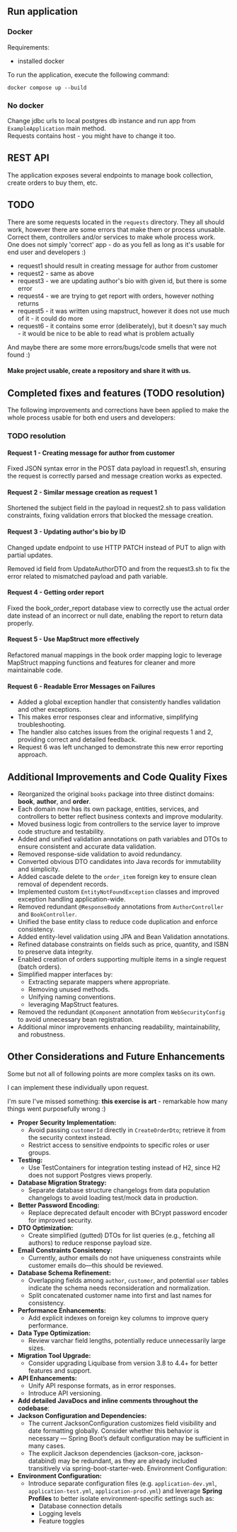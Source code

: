 ## Run application

### Docker

Requirements:

- installed docker

To run the application, execute the following command:

```shell
docker compose up --build
```

### No docker

Change jdbc urls to local postgres db instance and run app from `ExampleApplication` main method.  
Requests contains host - you might have to change it too.

## REST API

The application exposes several endpoints to manage book collection, create orders to buy them, etc.

## TODO

There are some requests located in the `requests` directory. They all should work, however there are some errors that
make them or process unusable.   
Correct them, controllers and/or services to make whole process work.  
One does not simply 'correct' app - do as you fell as long as it's usable for end user and developers :)

- request1 should result in creating message for author from customer
- request2 - same as above
- request3 - we are updating author's bio with given id, but there is some error
- request4 - we are trying to get report with orders, however nothing returns
- request5 - it was written using mapstruct, however it does not use much of it - it could do more
- request6 - it contains some error (deliberately), but it doesn't say much - it would be nice to be able to read what
  is problem actually

And maybe there are some more errors/bugs/code smells that were not found :)

#### Make project usable, create a repository and share it with us.

## Completed fixes and features (TODO resolution)

The following improvements and corrections have been applied to make the whole process usable for both end users and
developers:

### TODO resolution

#### Request 1 - Creating message for author from customer

Fixed JSON syntax error in the POST data payload in request1.sh, ensuring the request is correctly parsed and message
creation works as expected.

#### Request 2 - Similar message creation as request 1

Shortened the subject field in the payload in request2.sh to pass validation constraints, fixing validation errors that
blocked the message creation.

#### Request 3 - Updating author's bio by ID

Changed update endpoint to use HTTP PATCH instead of PUT to align with partial updates.

Removed id field from UpdateAuthorDTO and from the request3.sh to fix the error related to mismatched payload and path
variable.

#### Request 4 - Getting order report

Fixed the book_order_report database view to correctly use the actual order date instead of an incorrect or null date,
enabling the report to return data properly.

#### Request 5 - Use MapStruct more effectively

Refactored manual mappings in the book order mapping logic to leverage MapStruct mapping functions and features for
cleaner and more maintainable code.

#### Request 6 - Readable Error Messages on Failures

- Added a global exception handler that consistently handles validation and other exceptions.
- This makes error responses clear and informative, simplifying troubleshooting.
- The handler also catches issues from the original requests 1 and 2, providing correct and detailed feedback.
- Request 6 was left unchanged to demonstrate this new error reporting approach.

## Additional Improvements and Code Quality Fixes

- Reorganized the original `books` package into three distinct domains: **book**, **author**, and **order**.
- Each domain now has its own package, entities, services, and controllers to better reflect business contexts and
  improve modularity.
- Moved business logic from controllers to the service layer to improve code structure and testability.
- Added and unified validation annotations on path variables and DTOs to ensure consistent and accurate data validation.
- Removed response-side validation to avoid redundancy.
- Converted obvious DTO candidates into Java records for immutability and simplicity.
- Added cascade delete to the `order_item` foreign key to ensure clean removal of dependent records.
- Implemented custom `EntityNotFoundException` classes and improved exception handling application-wide.
- Removed redundant `@ResponseBody` annotations from `AuthorController` and `BookController`.
- Unified the base entity class to reduce code duplication and enforce consistency.
- Added entity-level validation using JPA and Bean Validation annotations.
- Refined database constraints on fields such as price, quantity, and ISBN to preserve data integrity.
- Enabled creation of orders supporting multiple items in a single request (batch orders).
- Simplified mapper interfaces by:
    - Extracting separate mappers where appropriate.
    - Removing unused methods.
    - Unifying naming conventions.
    - leveraging MapStruct features.
- Removed the redundant `@Component` annotation from `WebSecurityConfig` to avoid unnecessary bean registration.
- Additional minor improvements enhancing readability, maintainability, and robustness.

## Other Considerations and Future Enhancements

Some but not all of following points are more complex tasks on its own.

I can implement these individually upon request.

I'm sure I've missed something: **this exercise is art** - remarkable how many things went purposefully wrong :)

- **Proper Security Implementation:**
    - Avoid passing `customerId` directly in `CreateOrderDto`; retrieve it from the security context instead.
    - Restrict access to sensitive endpoints to specific roles or user groups.
- **Testing:**
    - Use TestContainers for integration testing instead of H2, since H2 does not support Postgres views properly.
- **Database Migration Strategy:**
    - Separate database structure changelogs from data population changelogs to avoid loading test/mock data in
      production.
- **Better Password Encoding:**
    - Replace deprecated default encoder with BCrypt password encoder for improved security.
- **DTO Optimization:**
    - Create simplified (gutted) DTOs for list queries (e.g., fetching all authors) to reduce response payload size.
- **Email Constraints Consistency:**
    - Currently, author emails do not have uniqueness constraints while customer emails do—this should be reviewed.
- **Database Schema Refinement:**
    - Overlapping fields among `author`, `customer`, and potential `user` tables indicate the schema needs
      reconsideration and normalization.
    - Split concatenated customer name into first and last names for consistency.
- **Performance Enhancements:**
    - Add explicit indexes on foreign key columns to improve query performance.
- **Data Type Optimization:**
    - Review varchar field lengths, potentially reduce unnecessarily large sizes.
- **Migration Tool Upgrade:**
    - Consider upgrading Liquibase from version 3.8 to 4.4+ for better features and support.
- **API Enhancements:**
    - Unify API response formats, as in error responses.
    - Introduce API versioning.
- **Add detailed JavaDocs and inline comments throughout the codebase**:
- **Jackson Configuration and Dependencies:**
    - The current JacksonConfiguration customizes field visibility and date formatting globally. Consider whether this
      behavior is necessary — Spring Boot’s default configuration may be sufficient in many cases.
    - The explicit Jackson dependencies (jackson-core, jackson-databind) may be redundant, as they are already included
      transitively via spring-boot-starter-web.
      Environment Configuration:
- **Environment Configuration:**
    - Introduce separate configuration files (e.g. `application-dev.yml`, `application-test.yml`,
      `application-prod.yml`) and leverage **Spring Profiles** to better isolate environment-specific settings such as:
        - Database connection details
        - Logging levels
        - Feature toggles